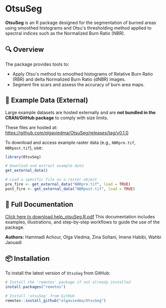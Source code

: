 # OtsuSeg

**OtsuSeg** is an R package designed for the segmentation of burned areas using smoothed histograms and Otsu's thresholding method applied to spectral indices such as the Normalized Burn Ratio (NBR).

## 🔍 Overview

The package provides tools to:

- Apply Otsu's method to smoothed histograms of Relative Burn Ratio (RBR) and delta Normalized Burn Ratio (dNBR) images.
- Segment fire scars and assess the accuracy of burn area maps.

## 📁 Example Data (External)

Large example datasets are hosted externally and are **not bundled in the CRAN/GitHub package** to comply with size limits.

These files are hosted at:
https://github.com/olgaviedma/OtsuSeg/releases/tag/v0.1.0

To download and access example raster data (e.g., `NBRpre.tif`, `NBRpost.tif`), use:

```r
library(OtsuSeg)

# Download and extract example data
get_external_data()

# Load a specific file as a raster object
pre_fire <- get_external_data("NBRpre.tif", load = TRUE)
post_fire <- get_external_data("NBRpost.tif", load = TRUE)

```

## 📘 Full Documentation

[Click here to download help_otsuSeg.R.pdf](https://olgaviedma.github.io/OtsuSeg/)
This documentation includes examples, illustrations, and step-by-step workflows to guide the use of the package.

**Authors:** Hammadi Achour, Olga Viedma, Zina Soltani, Imene Habibi, Wahbi Jaouadi


## 📦 Installation

To install the latest version of `OtsuSeg` from GitHub:

```r
# Install the 'remotes' package if not already installed
install.packages("remotes")

# Install 'otsuSeg' from GitHub
remotes::install_github("olgaviedma/OtsuSeg")

```



